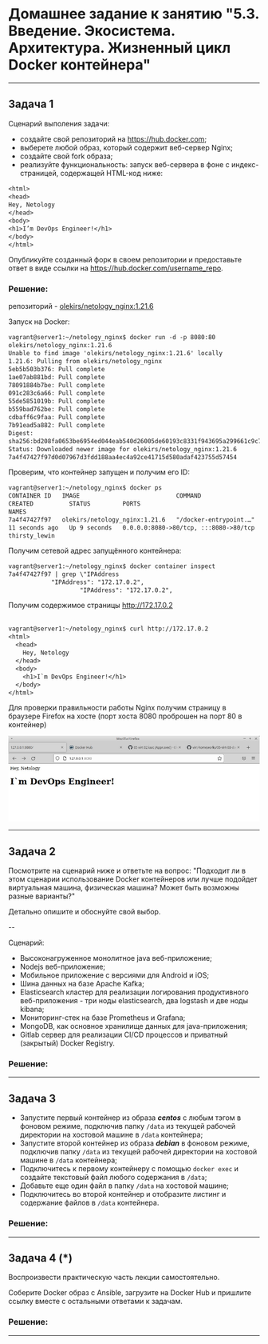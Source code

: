 
# Домашнее задание к занятию "5.3. Введение. Экосистема. Архитектура. Жизненный цикл Docker контейнера"

---

## Задача 1

Сценарий выполения задачи:

- создайте свой репозиторий на https://hub.docker.com;
- выберете любой образ, который содержит веб-сервер Nginx;
- создайте свой fork образа;
- реализуйте функциональность:
запуск веб-сервера в фоне с индекс-страницей, содержащей HTML-код ниже:
```
<html>
<head>
Hey, Netology
</head>
<body>
<h1>I’m DevOps Engineer!</h1>
</body>
</html>
```
Опубликуйте созданный форк в своем репозитории и предоставьте ответ в виде ссылки на https://hub.docker.com/username_repo.

### Решение:
  
репозиторий - [olekirs/netology_nginx:1.21.6](https://hub.docker.com/repository/docker/olekirs/netology_nginx)

Запуск на Docker:
```shell
vagrant@server1:~/netology_nginx$ docker run -d -p 8080:80 olekirs/netology_nginx:1.21.6
Unable to find image 'olekirs/netology_nginx:1.21.6' locally
1.21.6: Pulling from olekirs/netology_nginx
5eb5b503b376: Pull complete 
1ae07ab881bd: Pull complete 
78091884b7be: Pull complete 
091c283c6a66: Pull complete 
55de5851019b: Pull complete 
b559bad762be: Pull complete 
cdbaff6c9faa: Pull complete 
7b91ead5a882: Pull complete 
Digest: sha256:bd208fa0653be6954ed044eab540d26005de60193c8331f943695a299661c9c7
Status: Downloaded newer image for olekirs/netology_nginx:1.21.6
7a4f47427f97d0d07967d3fdd188aa4ec4a92ce41715d580adaf423755d57454
```
  
Проверим, что контейнер запущен и получим его ID:
  
```shell
vagrant@server1:~/netology_nginx$ docker ps 
CONTAINER ID   IMAGE                           COMMAND                  CREATED          STATUS         PORTS                                   NAMES
7a4f47427f97   olekirs/netology_nginx:1.21.6   "/docker-entrypoint.…"   11 seconds ago   Up 9 seconds   0.0.0.0:8080->80/tcp, :::8080->80/tcp   thirsty_lewin
```
  
Получим сетевой адрес запущённого контейнера:
  
```shell
vagrant@server1:~/netology_nginx$ docker container inspect 7a4f47427f97 | grep \"IPAddress
            "IPAddress": "172.17.0.2",
                    "IPAddress": "172.17.0.2",
```
  
Получим содержимое страницы http://172.17.0.2
  
```shell

vagrant@server1:~/netology_nginx$ curl http://172.17.0.2
<html>
  <head>
    Hey, Netology
  </head>
  <body>
    <h1>I`m DevOps Engineer!</h1>
  </body>
</html>

```

Для проверки правильности работы Nginx получим страницу в браузере Firefox на хосте (порт хоста 8080 проброшен на порт 80 в контейнер)

![Отображение стартовой сраницы Nginx в Firefox](https://github.com/OleKirs/virt-homeworks/blob/05-virt-03-docker/05-virt-03-docker/imgs/5.3-img01.jpg)

___
## Задача 2

Посмотрите на сценарий ниже и ответьте на вопрос:
"Подходит ли в этом сценарии использование Docker контейнеров или лучше подойдет виртуальная машина, физическая машина? Может быть возможны разные варианты?"

Детально опишите и обоснуйте свой выбор.

--

Сценарий:

- Высоконагруженное монолитное java веб-приложение;
- Nodejs веб-приложение;
- Мобильное приложение c версиями для Android и iOS;
- Шина данных на базе Apache Kafka;
- Elasticsearch кластер для реализации логирования продуктивного веб-приложения - три ноды elasticsearch, два logstash и две ноды kibana;
- Мониторинг-стек на базе Prometheus и Grafana;
- MongoDB, как основное хранилище данных для java-приложения;
- Gitlab сервер для реализации CI/CD процессов и приватный (закрытый) Docker Registry.
  
### Решение:
  
___
## Задача 3

- Запустите первый контейнер из образа ***centos*** c любым тэгом в фоновом режиме, подключив папку ```/data``` из текущей рабочей директории на хостовой машине в ```/data``` контейнера;
- Запустите второй контейнер из образа ***debian*** в фоновом режиме, подключив папку ```/data``` из текущей рабочей директории на хостовой машине в ```/data``` контейнера;
- Подключитесь к первому контейнеру с помощью ```docker exec``` и создайте текстовый файл любого содержания в ```/data```;
- Добавьте еще один файл в папку ```/data``` на хостовой машине;
- Подключитесь во второй контейнер и отобразите листинг и содержание файлов в ```/data``` контейнера.
  
### Решение:
  
___
## Задача 4 (*)

Воспроизвести практическую часть лекции самостоятельно.

Соберите Docker образ с Ansible, загрузите на Docker Hub и пришлите ссылку вместе с остальными ответами к задачам.

  
### Решение:

---
